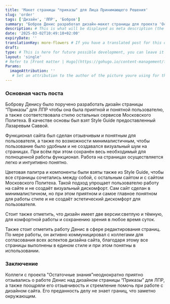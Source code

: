 ```yaml
---
title: 'Макет страницы "приказы" для Лица Принимающего Решения'
slug: 'order'
tags: ['Дизайн', 'ЛПР', 'Бобров']
summary: "Бобров Денис разработал дизайн-макет страницы для проекта 'Остаточные Знания', а именно макет 'Приказов' для роли, принимающей решения. Макет имеет все нужные функции, включая быстрый просмотр приказов, их редактирование и добавление. Пользователь может посмотреть все приказы менее, чем за минуту! Подробнее о функционале страницы, а также её разработке можно прочитать в посте." # This is what will be displayed as summary for the post (the theme will automatically generate one from the content you write in the post if left empty)
description: # This is what will be displayed as meta description (the theme will automatically grab it from summary if left empty)
date: '2025-03-02T10:49:18+02:00'
expiryDate: ''
translationKey: more-flowers # If you have a translated post for this one, set the same translationKey to have the translation displayed
draft:
type: # This is here for future possible development, you can leave it blank
layout: 'single'
# Refer to [Front matter | Hugo](https://gohugo.io/content-management/front-matter/)
Params:
  imageAttribution: ''
   # Set an attribution to the author of the picture youre using for the post
---
```


### Основная часть поста

Боброву Денису было поручено разработать дизайн страницы “Приказы” для ЛПР чтобы она была приятной и понятной пользователю, а также соответствовала стилю остальных сервисов Московского Политеха. В качестве основы был взят Style Guide предоставленный Лазаревым Саввой.
 
Функционал сайта был сделан отзывчивым и понятным для пользователя, а также по возможности минималистичным, чтобы пользование было удобным и не создавался визуальный шум на страницах. При всём при этом сохранён весь необходимый для полноценной работы функционал. Работа на страницах осуществляется легко и интуитивно понятно.
 
Цветовая палитра и компоненты были взяты также из Style Guide, чтобы все страницы сочетались между собой, с остальным сайтом и с сайтом Московского Политеха. Такой подход упрощает пользователю работу на сайте и не создаёт визуальный дискомфорт. Сам сайт сделан в минималистичном, но при этом приятном и самое главное понятном для работы стиле и не создаёт эстетический дискомфорт для пользователя.

Стоит также отметить, что дизайн имеет две версии:светлую и тёмную, для комфортной работы и сохранению зрения в любое время суток.

Также стоит отметить работу Денис в сфере редактирования страниц. По мере работы, он активно коммуницировал с коллегами для согласования всех аспектов дизайна сайта, благодаря этому все страницы выполнены в едином стиле и при этом понятны в использовании.
 
### Заключение

Коллеги с проекта "Остаточные знания"неоднократно приятно отзывались о работе Денис над дизайном страницы “Приказы” для ЛПР, а также поощряли его отзывчивость и стремление помочь при работе с дизайном сайта. Его преданность делу не знает границ, что заметно окружающим.
